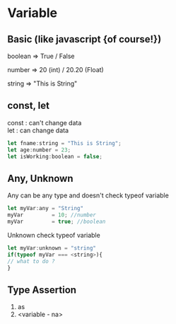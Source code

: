 # Variable

## Basic (like javascript {of course!})

boolean => True / False

number => 20 (int) / 20.20 (Float)

string => "This is String"

## const, let

const : can't change data  
let   : can change data  

```javascript
let fname:string = "This is String";
let age:number = 23;
let isWorking:boolean = false;
```

## Any, Unknown

Any can be any type and doesn't check typeof variable

```javascript
let myVar:any = "String"
myVar         = 10; //number
myVar         = true; //boolean
```

Unknown check typeof variable

```javascript
let myVar:unknown = "string"
if(typeof myVar === <string>){
// what to do ?
}
```

## Type Assertion

1. as
2. <variable - na>
